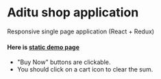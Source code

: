 # Aditu shop application

Responsive single page application (React + Redux)

#### Here is [static demo page](https://aditu-shop-app-react.firebaseapp.com/)

- "Buy Now" buttons are clickable. 
- You should click on a cart icon to clear the sum.

